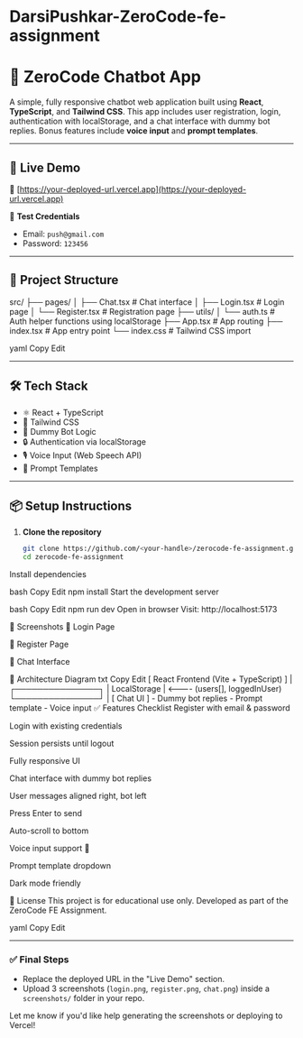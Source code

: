 # DarsiPushkar-ZeroCode-fe-assignment
# 💬 ZeroCode Chatbot App

A simple, fully responsive chatbot web application built using **React**, **TypeScript**, and **Tailwind CSS**. This app includes user registration, login, authentication with localStorage, and a chat interface with dummy bot replies. Bonus features include **voice input** and **prompt templates**.

---

## 🚀 Live Demo

🔗 [https://your-deployed-url.vercel.app](https://your-deployed-url.vercel.app)

📧 **Test Credentials**  
- Email: `push@gmail.com`  
- Password: `123456`

---

## 📁 Project Structure

src/
├── pages/
│ ├── Chat.tsx # Chat interface
│ ├── Login.tsx # Login page
│ └── Register.tsx # Registration page
├── utils/
│ └── auth.ts # Auth helper functions using localStorage
├── App.tsx # App routing
├── index.tsx # App entry point
└── index.css # Tailwind CSS import

yaml
Copy
Edit

---

## 🛠️ Tech Stack

- ⚛️ React + TypeScript
- 💨 Tailwind CSS
- 🧠 Dummy Bot Logic
- 🔒 Authentication via localStorage
- 🎙️ Voice Input (Web Speech API)
- 📑 Prompt Templates

---

## 📦 Setup Instructions

1. **Clone the repository**

   ```bash
   git clone https://github.com/<your-handle>/zerocode-fe-assignment.git
   cd zerocode-fe-assignment
Install dependencies

bash
Copy
Edit
npm install
Start the development server

bash
Copy
Edit
npm run dev
Open in browser
Visit: http://localhost:5173

📸 Screenshots
🔐 Login Page

📝 Register Page

💬 Chat Interface

🧱 Architecture Diagram
txt
Copy
Edit
[ React Frontend (Vite + TypeScript) ]
        |
  ┌───────────────┐
  | LocalStorage  | <---- (users[], loggedInUser)
  └───────────────┘
        |
    [ Chat UI ]
    - Dummy bot replies
    - Prompt template
    - Voice input
✅ Features Checklist
 Register with email & password

 Login with existing credentials

 Session persists until logout

 Fully responsive UI

 Chat interface with dummy bot replies

 User messages aligned right, bot left

 Press Enter to send

 Auto-scroll to bottom

 Voice input support 🎤

 Prompt template dropdown

 Dark mode friendly

📜 License
This project is for educational use only. Developed as part of the ZeroCode FE Assignment.

yaml
Copy
Edit

---

### ✅ Final Steps

- Replace the deployed URL in the "Live Demo" section.
- Upload 3 screenshots (`login.png`, `register.png`, `chat.png`) inside a `screenshots/` folder in your repo.

Let me know if you'd like help generating the screenshots or deploying to Vercel!

